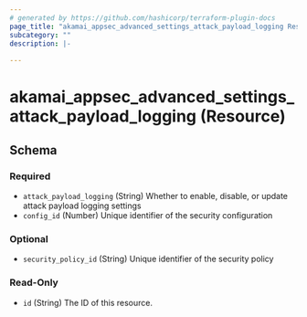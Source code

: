 ```yaml
---
# generated by https://github.com/hashicorp/terraform-plugin-docs
page_title: "akamai_appsec_advanced_settings_attack_payload_logging Resource - terraform-provider-akamai"
subcategory: ""
description: |-
  
---
```


# akamai_appsec_advanced_settings_attack_payload_logging (Resource)





<!-- schema generated by tfplugindocs -->
## Schema

### Required

- `attack_payload_logging` (String) Whether to enable, disable, or update attack payload logging settings
- `config_id` (Number) Unique identifier of the security configuration

### Optional

- `security_policy_id` (String) Unique identifier of the security policy

### Read-Only

- `id` (String) The ID of this resource.

